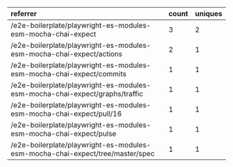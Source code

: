 | referrer                                                                      | count | uniques |
| :---------------------------------------------------------------------------- | :---- | :------ |
| /e2e-boilerplate/playwright-es-modules-esm-mocha-chai-expect                  | 3     | 2       |
| /e2e-boilerplate/playwright-es-modules-esm-mocha-chai-expect/actions          | 2     | 1       |
| /e2e-boilerplate/playwright-es-modules-esm-mocha-chai-expect/commits          | 1     | 1       |
| /e2e-boilerplate/playwright-es-modules-esm-mocha-chai-expect/graphs/traffic   | 1     | 1       |
| /e2e-boilerplate/playwright-es-modules-esm-mocha-chai-expect/pull/16          | 1     | 1       |
| /e2e-boilerplate/playwright-es-modules-esm-mocha-chai-expect/pulse            | 1     | 1       |
| /e2e-boilerplate/playwright-es-modules-esm-mocha-chai-expect/tree/master/spec | 1     | 1       |